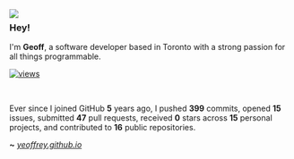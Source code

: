<img align="left" src="https://orhun.dev/img/crow.png">

### Hey!

I'm **Geoff**, a software developer based in Toronto with a strong passion for all things programmable.

[![views](https://komarev.com/ghpvc/?username=yeoffrey&style=flat&color=313131&label=views&abbreviated=true)](https://github.com/yeoffrey)

<br>

Ever since I joined GitHub **5** years ago, I pushed **399** commits, opened **15** issues, submitted **47** pull requests, received **0** stars across **15** personal projects, and contributed to **16** public repositories.

**~** [_yeoffrey.github.io_](https://yeoffrey.github.io/)
